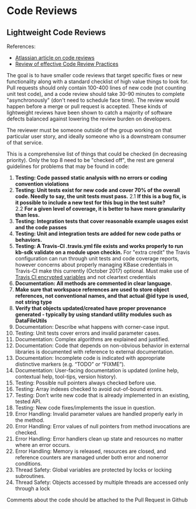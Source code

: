 # Code Reviews #

## Lightweight Code Reviews ##

References:
* [Atlassian article on code reviews](https://www.atlassian.com/agile/code-reviews)
* [Review of effective Code Review Practices](http://www.ibm.com/developerworks/rational/library/11-proven-practices-for-peer-review/)

The goal is to have smaller code reviews that target specific fixes or new functionality along with a standard checklist of high value things to look for. Pull requests should only contain 100-400 lines of new code (not counting unit test code), and a code review should take 30-90 minutes to complete "asynchronously" (don't need to schedule face time). The review would happen before a merge or pull request is accepted. These kinds of lightweight reviews have been shown to catch a majority of software defects balanced against lowering the review burden on developers.

The reviewer must be someone outside of the group working on that particular user story, and ideally someone who is a downstream consumer of that service.

This is a comprehensive list of things that could be checked (in decreasing priority). Only the top 8 need to be "checked off", the rest are general guidelines for problems that may be found in code:

1. **Testing: Code passed static analysis with no errors or coding convention violations**
2. **Testing: Unit tests exist for new code and cover 70% of the overall code. Needly to say, the unit tests must pass.**
2.1 **If this is a bug fix, is it possible to include a new test for this bug in the test suite?**  
2.2 **For a given level of coverage, it is better to have more granularity than less.**  
3. **Testing: Integration tests that cover reasonable example usages exist and the code passes**
4. **Testing: Unit and integration tests are added for new code paths or behaviors.**
5. **Testing: A Travis-CI .travis.yml file exists and works properly to run kb-sdk validate on a module upon checkin.** For "extra credit" the Travis configuration can run through unit tests and code coverage reports, however concerns about properly managing KBase credentials in Travis-CI make this currently (October 2017) optional. Must make use of [Travis CI encrypted variables](https://docs.travis-ci.com/user/environment-variables/#Defining-encrypted-variables-in-.travis.yml) and not cleartext credentials
5. **Documentation: All methods are commented in clear language.**
5. **Make sure that workspace references are used to store object references, not conventional names, and that actual @id type is used, not string type**
5. **Verify that objects updated/created have proper provenance generated - typically by using standard utility modules such as DataFileUtils**
6. Documentation: Describe what happens with corner-case input.
7. Testing: Unit tests cover errors and invalid parameter cases.
8. Documentation: Complex algorithms are explained and justified.
9. Documentation: Code that depends on non-obvious behavior in external libraries is documented with reference to external documentation.
10. Documentation: Incomplete code is indicated with appropriate distinctive markers (e.g. “TODO” or “FIXME”).
11. Documentation: User-facing documentation is updated (online help, contextual help, tool-tips, version history).
12. Testing: Possible null pointers always checked before use.
13. Testing: Array indexes checked to avoid out-of-bound errors.
14. Testing: Don’t write new code that is already implemented in an existing, tested API.
15. Testing: New code fixes/implements the issue in question.
16. Error Handling: Invalid parameter values are handled properly early in the method.
17. Error Handling: Error values of null pointers from method invocations are checked.
18. Error Handling: Error handlers clean up state and resources no matter where an error occurs.
19. Error Handling: Memory is released, resources are closed, and reference counters are managed under both error and nonerror conditions.
20. Thread Safety: Global variables are protected by locks or locking subroutines.
21. Thread Safety: Objects accessed by multiple threads are accessed only through a lock

Comments about the code should be attached to the Pull Request in Github
